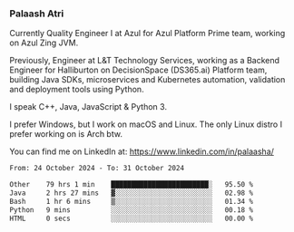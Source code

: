 ### Palaash Atri

Currently Quality Engineer I at Azul for Azul Platform Prime team, working on Azul Zing JVM. 

Previously, Engineer at L&T Technology Services, working as a Backend Engineer for Halliburton on DecisionSpace (DS365.ai) Platform team, building Java SDKs, microservices and Kubernetes automation, validation and deployment tools using Python.

I speak C++, Java, JavaScript & Python 3.

I prefer Windows, but I work on macOS and Linux. The only Linux distro I prefer working on is Arch btw.

You can find me on LinkedIn at: https://www.linkedin.com/in/palaasha/

<!--START_SECTION:waka-->

```txt
From: 24 October 2024 - To: 31 October 2024

Other    79 hrs 1 min    ████████████████████████░   95.50 %
Java     2 hrs 27 mins   ▓░░░░░░░░░░░░░░░░░░░░░░░░   02.98 %
Bash     1 hr 6 mins     ▒░░░░░░░░░░░░░░░░░░░░░░░░   01.34 %
Python   9 mins          ░░░░░░░░░░░░░░░░░░░░░░░░░   00.18 %
HTML     0 secs          ░░░░░░░░░░░░░░░░░░░░░░░░░   00.00 %
```

<!--END_SECTION:waka-->
